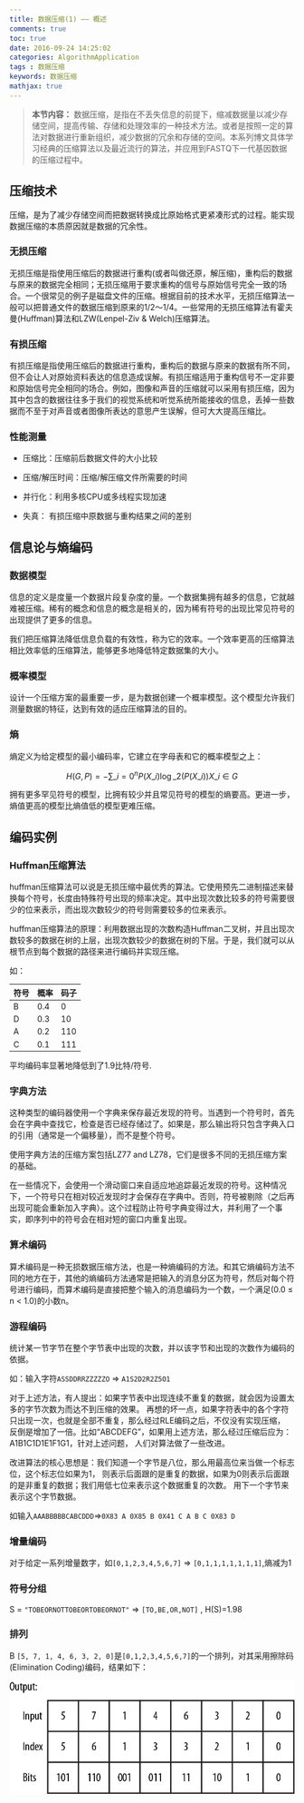 ```yaml
---
title: 数据压缩(1) —— 概述
comments: true
toc: true
date: 2016-09-24 14:25:02
categories: AlgorithmApplication
tags : 数据压缩
keywords: 数据压缩
mathjax: true
---
```


>**本节内容：** 数据压缩，是指在不丢失信息的前提下，缩减数据量以减少存储空间，提高传输、存储和处理效率的一种技术方法。或者是按照一定的算法对数据进行重新组织，减少数据的冗余和存储的空间。本系列博文具体学习经典的压缩算法以及最近流行的算法，并应用到FASTQ下一代基因数据的压缩过程中。


<!-- more -->

## 压缩技术

压缩，是为了减少存储空间而把数据转换成比原始格式更紧凑形式的过程。能实现数据压缩的本质原因就是数据的冗余性。

### 无损压缩

无损压缩是指使用压缩后的数据进行重构(或者叫做还原，解压缩)，重构后的数据与原来的数据完全相同；无损压缩用于要求重构的信号与原始信号完全一致的场合。一个很常见的例子是磁盘文件的压缩。根据目前的技术水平，无损压缩算法一般可以把普通文件的数据压缩到原来的1/2～1/4。一些常用的无损压缩算法有霍夫曼(Huffman)算法和LZW(Lenpel-Ziv & Welch)压缩算法。

### 有损压缩

有损压缩是指使用压缩后的数据进行重构，重构后的数据与原来的数据有所不同，但不会让人对原始资料表达的信息造成误解。有损压缩适用于重构信号不一定非要和原始信号完全相同的场合。例如，图像和声音的压缩就可以采用有损压缩，因为其中包含的数据往往多于我们的视觉系统和听觉系统所能接收的信息，丢掉一些数据而不至于对声音或者图像所表达的意思产生误解，但可大大提高压缩比。

### 性能测量

- 压缩比：压缩前后数据文件的大小比较

- 压缩/解压时间：压缩/解压缩文件所需要的时间

- 并行化：利用多核CPU或多线程实现加速

- 失真： 有损压缩中原数据与重构结果之间的差别

## 信息论与熵编码

### 数据模型

信息的定义是度量一个数据片段复杂度的量。一个数据集拥有越多的信息，它就越难被压缩。稀有的概念和信息的概念是相关的，因为稀有符号的出现比常见符号的出现提供了更多的信息。

我们把压缩算法降低信息负载的有效性，称为它的效率。一个效率更高的压缩算法相比效率低的压缩算法，能够更多地降低特定数据集的大小。

### 概率模型

设计一个压缩方案的最重要一步，是为数据创建一个概率模型。这个模型允许我们测量数据的特征，达到有效的适应压缩算法的目的。

### 熵

熵定义为给定模型的最小编码率，它建立在字母表和它的概率模型之上：

$$H(G,P) =  - \sum\_{i=0}^nP(X\_i)\log\_2(P(X\_i))  X\_i \in G $$

拥有更多罕见符号的模型，比拥有较少并且常见符号的模型的熵要高。更进一步，熵值更高的模型比熵值低的模型更难压缩。

## 编码实例

### Huffman压缩算法

huffman压缩算法可以说是无损压缩中最优秀的算法。它使用预先二进制描述来替换每个符号，长度由特殊符号出现的频率决定。其中出现次数比较多的符号需要很少的位来表示，而出现次数较少的符号则需要较多的位来表示。

huffman压缩算法的原理：利用数据出现的次数构造Huffman二叉树，并且出现次数较多的数据在树的上层，出现次数较少的数据在树的下层。于是，我们就可以从根节点到每个数据的路径来进行编码并实现压缩。

如：

|符号|概率|码子|
|---|---|---|
|B|0.4|0|
|D|0.3|10|
|A|0.2|110|
|C|0.1|111|

平均编码率显著地降低到了1.9比特/符号.

### 字典方法

这种类型的编码器使用一个字典来保存最近发现的符号。当遇到一个符号时，首先会在字典中查找它，检查是否已经存储过了。如果是，那么输出将只包含字典入口的引用（通常是一个偏移量），而不是整个符号。

使用字典方法的压缩方案包括LZ77 and LZ78，它们是很多不同的无损压缩方案的基础。

在一些情况下，会使用一个滑动窗口来自适应地追踪最近发现的符号。这种情况下，一个符号只在相对较近发现时才会保存在字典中。否则，符号被剔除（之后再出现可能会重新加入字典）。这个过程防止符号字典变得过大，并利用了一个事实，即序列中的符号会在相对短的窗口内重复出现。


### 算术编码

算术编码是一种无损数据压缩方法，也是一种熵编码的方法。和其它熵编码方法不同的地方在于，其他的熵编码方法通常是把输入的消息分区为符号，然后对每个符号进行编码，而算术编码是直接把整个输入的消息编码为一个数，一个满足(0.0 ≤ n < 1.0)的小数n。

### 游程编码

统计某一节字节在整个字节表中出现的次数，并以该字节和出现的次数作为编码的依据。

如：输入字符`ASSDDRRZZZZZO` => `A1S2D2R2Z5O1`

对于上述方法，有人提出：如果字节表中出现连续不重复的数据，就会因为设置太多的字节次数为而达不到压缩的效果。
再想的坏一点，如果字符表中的各个字符只出现一次，也就是全部不重复，那么经过RLE编码之后，不仅没有实现压缩，
反倒是增加了一倍。比如“ABCDEFG”，如果用上述方法，那么经过压缩后应为：A1B1C1D1E1F1G1，针对上述问题，
人们对算法做了一些改进。

改进算法的核心思想是：我们知道一个字节是八位，那么用最高位来当做一个标志位，这个标志位如果为1，
则表示后面跟的是重复的数据，如果为0则表示后面跟的是非重复的数据；我们用低七位来表示这个数据重复的次数。
用下一个字节来表示这个字节数据。

如输入`AAABBBBBCABCDDD`=>`0X83 A 0X85 B 0X41 C A B C 0X83 D`

### 增量编码

对于给定一系列增量数字，如`[0,1,2,3,4,5,6,7]` => `[0,1,1,1,1,1,1,1]`,熵减为1

### 符号分组

S = `"TOBEORNOTTOBEORTOBEORNOT"` => `[TO,BE,OR,NOT]` , H(S)=1.98

### 排列

B `[5, 7, 1, 4, 6, 3, 2, 0]`是`[0,1,2,3,4,5,6,7]`的一个排列，对其采用擦除码(Elimination Coding)编码，结果如下：

![擦除码实例](/resource/blog/2016-09/escode.png)
